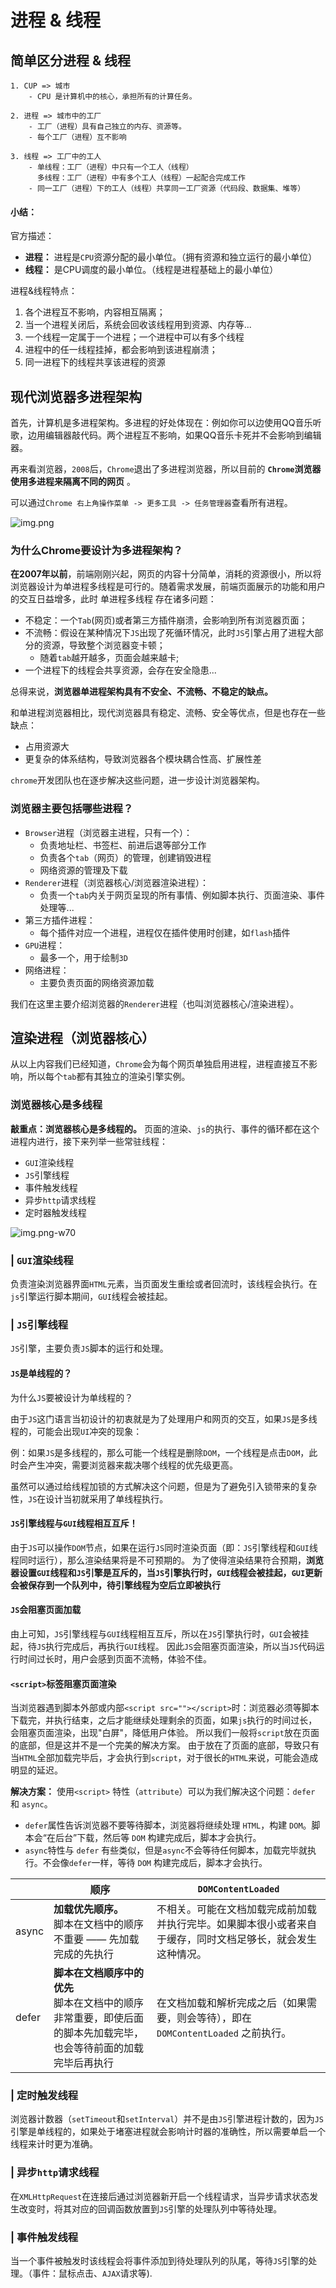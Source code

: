 # 进程 & 线程
## 简单区分进程 & 线程
```text
1. CUP => 城市
    - CPU 是计算机中的核心，承担所有的计算任务。
    
2. 进程 => 城市中的工厂
    - 工厂（进程）具有自己独立的内存、资源等。
    - 每个工厂（进程）互不影响 
    
3. 线程 => 工厂中的工人
    - 单线程：工厂（进程）中只有一个工人（线程）  
      多线程：工厂（进程）中有多个工人（线程）一起配合完成工作
    - 同一工厂（进程）下的工人（线程）共享同一工厂资源（代码段、数据集、堆等）
```
#### 小结：
官方描述：
- **进程：** 进程是`CPU`资源分配的最小单位。（拥有资源和独立运行的最小单位）
- **线程：** 是CPU调度的最小单位。（线程是进程基础上的最小单位）

进程&线程特点：
1. 各个进程互不影响，内容相互隔离；
2. 当一个进程关闭后，系统会回收该线程用到资源、内存等...
3. 一个线程一定属于一个进程；一个进程中可以有多个线程
4. 进程中的任一线程挂掉，都会影响到该进程崩溃；
5. 同一进程下的线程共享该进程的资源
  

## 现代浏览器多进程架构
首先，计算机是多进程架构。多进程的好处体现在：例如你可以边使用QQ音乐听歌，边用编辑器敲代码。两个进程互不影响，如果QQ音乐卡死并不会影响到编辑器。

再来看浏览器，`2008`后，`Chrome`退出了多进程浏览器，所以目前的 **`Chrome`浏览器使用多进程来隔离不同的网页** 。

可以通过`Chrome 右上角操作菜单 -> 更多工具 -> 任务管理器`查看所有进程。

![img.png](./img/img.png)
### 为什么Chrome要设计为多进程架构？
**在2007年以前**，前端刚刚兴起，网页的内容十分简单，消耗的资源很小，所以将浏览器设计为单进程多线程是可行的。随着需求发展，前端页面展示的功能和用户的交互日益增多，此时 单进程多线程 存在诸多问题：

- 不稳定：一个`Tab`(网页)或者第三方插件崩溃，会影响到所有浏览器页面；
- 不流畅：假设在某种情况下`JS`出现了死循环情况，此时`JS`引擎占用了进程大部分的资源，导致整个浏览器变卡顿；
  - 随着`tab`越开越多，页面会越来越卡;
- 一个进程下的线程会共享资源，会存在安全隐患...

总得来说，**浏览器单进程架构具有不安全、不流畅、不稳定的缺点。**

和单进程浏览器相比，现代浏览器具有稳定、流畅、安全等优点，但是也存在一些缺点：
- 占用资源大
- 更复杂的体系结构，导致浏览器各个模块耦合性高、扩展性差

`chrome`开发团队也在逐步解决这些问题，进一步设计浏览器架构。
### 浏览器主要包括哪些进程？
- `Browser`进程（浏览器主进程，只有一个）：
    - 负责地址栏、书签栏、前进后退等部分工作
    - 负责各个`tab`（网页）的管理，创建销毁进程
    - 网络资源的管理及下载
- `Renderer`进程（浏览器核心/浏览器渲染进程）：
    - 负责一个`tab`内关于网页呈现的所有事情、例如脚本执行、页面渲染、事件处理等...
- 第三方插件进程：
    - 每个插件对应一个进程，进程仅在插件使用时创建，如`flash`插件
- `GPU`进程：
    - 最多一个，用于绘制`3D`
- 网络进程：
    - 主要负责页面的网络资源加载

我们在这里主要介绍浏览器的`Renderer`进程（也叫浏览器核心/渲染进程）。

## 渲染进程（浏览器核心）
从以上内容我们已经知道，`Chrome`会为每个网页单独启用进程，进程直接互不影响，所以每个`tab`都有其独立的渲染引擎实例。

### 浏览器核心是多线程
**敲重点：浏览器核心是多线程的。** 页面的渲染、`js`的执行、事件的循环都在这个进程内进行，接下来列举一些常驻线程：
- `GUI`渲染线程
- `JS`引擎线程
- 事件触发线程
- 异步`http`请求线程
- 定时器触发线程

![img.png-w70](./img/img3.png)

### | `GUI`渲染线程
负责渲染浏览器界面`HTML`元素，当页面发生重绘或者回流时，该线程会执行。在`js`引擎运行脚本期间，`GUI`线程会被挂起。
### | `JS`引擎线程
`JS`引擎，主要负责`JS`脚本的运行和处理。
#### `JS`是单线程的？
为什么`JS`要被设计为单线程的？

由于`JS`这门语言当初设计的初衷就是为了处理用户和网页的交互，如果`JS`是多线程的，可能会出现`UI`冲突的现象：

例：如果`JS`是多线程的，那么可能一个线程是删除`DOM`，一个线程是点击`DOM`，此时会产生冲突，需要浏览器来裁决哪个线程的优先级更高。

虽然可以通过给线程加锁的方式解决这个问题，但是为了避免引入锁带来的复杂性，`JS`在设计当初就采用了单线程执行。
#### `JS`引擎线程与`GUI`线程相互互斥！
由于`JS`可以操作`DOM`节点，如果在运行`JS`同时渲染页面（即：`JS`引擎线程和`GUI`线程同时运行），那么渲染结果将是不可预期的。
为了使得渲染结果符合预期，**浏览器设置`GUI`线程和`JS`引擎是互斥的，当`JS`引擎执行时，`GUI`线程会被挂起，`GUI`更新会被保存到一个队列中，待引擎线程为空后立即被执行**

#### `JS`会阻塞页面加载
由上可知，`JS`引擎线程与`GUI`线程相互互斥，所以在`JS`引擎执行时，`GUI`会被挂起，待`JS`执行完成后，再执行`GUI`线程。
因此`JS`会阻塞页面渲染，所以当`JS`代码运行时间过长时，用户会感到页面不流畅，体验不佳。

#### `<script>`标签阻塞页面渲染
当浏览器遇到脚本外部或内部`<script src=""></script>`时：浏览器必须等脚本下载完，并执行结束，之后才能继续处理剩余的页面，如果`js`执行的时间过长，会阻塞页面渲染，出现"白屏"，降低用户体验。
所以我们一般将`script`放在页面的底部，但是这并不是一个完美的解决方案。
由于放在了页面的底部，导致只有当`HTML`全部加载完毕后，才会执行到`script`，对于很长的`HTML`来说，可能会造成明显的延迟。

**解决方案：** 使用`<script>` 特性（`attribute`）可以为我们解决这个问题：`defer` 和 `async`。

- `defer`属性告诉浏览器不要等待脚本，浏览器将继续处理 `HTML`，构建 `DOM`。脚本会“在后台”下载，然后等 `DOM` 构建完成后，脚本才会执行。
- `async`特性与 `defer` 有些类似，但是`async`不会等待任何脚本，加载完毕就执行。不会像`defer`一样，等待 `DOM` 构建完成后，脚本才会执行。

|     | 顺序  | `DOMContentLoaded`  |
|  ----  | ----  | ----  |
| async  | **加载优先顺序。**<br/>脚本在文档中的顺序不重要 —— 先加载完成的先执行 | 不相关。可能在文档加载完成前加载并执行完毕。如果脚本很小或者来自于缓存，同时文档足够长，就会发生这种情况。  |
| defer  | **脚本在文档顺序中的优先**<br/>脚本在文档中的顺序非常重要，即使后面的脚本先加载完毕，也会等待前面的加载完毕后再执行 | 在文档加载和解析完成之后（如果需要，则会等待），即在 `DOMContentLoaded` 之前执行。| 


### | 定时触发线程
浏览器计数器（`setTimeout`和`setInterval`）并不是由`JS`引擎进程计数的，因为`JS`引擎是单线程的，如果处于堵塞进程就会影响计时器的准确性，所以需要单启一个线程来计时更为准确。

### | 异步`http`请求线程
在`XMLHttpRequest`在连接后通过浏览器新开启一个线程请求，当异步请求状态发生改变时，将其对应的回调函数放置到`JS`引擎的处理队列中等待处理。

### | 事件触发线程
当一个事件被触发时该线程会将事件添加到待处理队列的队尾，等待`JS`引擎的处理。（事件：鼠标点击、`AJAX`请求等).
